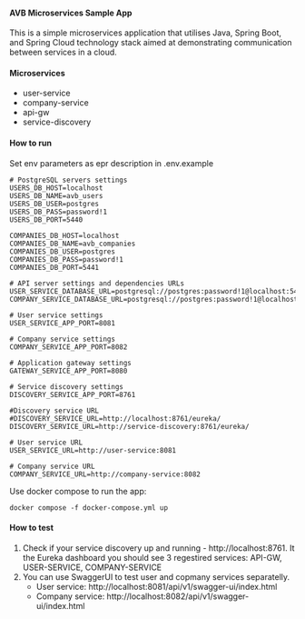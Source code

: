 #### AVB Microservices Sample App
This is a simple microservices application that utilises Java, Spring Boot, and Spring Cloud technology stack aimed at demonstrating communication between services in a cloud.

#### Microservices
 - user-service
 - company-service
 - api-gw
 - service-discovery

#### How to run

Set env parameters as epr description in .env.example
```dotenv
# PostgreSQL servers settings
USERS_DB_HOST=localhost
USERS_DB_NAME=avb_users
USERS_DB_USER=postgres
USERS_DB_PASS=password!1
USERS_DB_PORT=5440

COMPANIES_DB_HOST=localhost
COMPANIES_DB_NAME=avb_companies
COMPANIES_DB_USER=postgres
COMPANIES_DB_PASS=password!1
COMPANIES_DB_PORT=5441

# API server settings and dependencies URLs
USER_SERVICE_DATABASE_URL=postgresql://postgres:password!1@localhost:5440/avb_users
COMPANY_SERVICE_DATABASE_URL=postgresql://postgres:password!1@localhost:5440/avb_companies

# User service settings
USER_SERVICE_APP_PORT=8081

# Company service settings
COMPANY_SERVICE_APP_PORT=8082

# Application gateway settings
GATEWAY_SERVICE_APP_PORT=8080

# Service discovery settings
DISCOVERY_SERVICE_APP_PORT=8761

#Discovery service URL
#DISCOVERY_SERVICE_URL=http://localhost:8761/eureka/
DISCOVERY_SERVICE_URL=http://service-discovery:8761/eureka/

# User service URL
USER_SERVICE_URL=http://user-service:8081

# Company service URL
COMPANY_SERVICE_URL=http://company-service:8082
```

Use docker compose to run the app:
```console
docker compose -f docker-compose.yml up
```
#### How to test
1. Check if your service discovery up and running - http://localhost:8761. It the Eureka dashboard you should see 3 regestired services: API-GW, USER-SERVICE, COMPANY-SERVICE
2. You can use SwaggerUI to test user and copmany services separatelly.
    - User service: http://localhost:8081/api/v1/swagger-ui/index.html
    - Company service: http://localhost:8082/api/v1/swagger-ui/index.html
